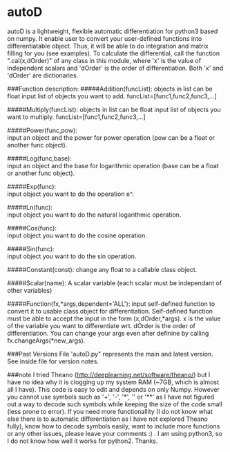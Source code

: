 # autoD
autoD is a lightweight, flexible automatic differentiation for python3 based on numpy. It enable user to convert your user-defined functions into differentiatable object. Thus, it will be able to do integration and matrix filling for you (see examples). To calculate the differential, call the function ".cal(x,dOrder)" of any class in this module, where 'x' is the value of independent scalars and 'dOrder' is the order of differentiation. Both 'x' and 'dOrder' are dictionaries.

###Function description:
#####Addition(funcList): objects in list can be float
input list of objects you want to add. funcList=[func1,func2,func3,...]

#####Multiply(funcList): objects in list can be float
input list of objects you want to multiply. funcList=[func1,func2,func3,...]

#####Power(func,pow):    
input an object and the power for power operation (pow can be a float or another func object).

#####Log(func,base):     
input an object and the base for logarithmic operation (base can be a float or another func object).

#####Exp(func):          
input object you want to do the operation e^.

#####Ln(func):           
input object you want to do the natural logarithmic operation.

#####Cos(func):          
input object you want to do the cosine operation.

#####Sin(func):          
input object you want to do the sin operation.

#####Constant(const):
change any float to a callable class object.

#####Scalar(name):
A scalar variable (each scalar must be independant of other variables)

#####Function(fx,*args,dependent='ALL'): 
input self-defined function to convert it to usable class object for differentiation.
Self-defined function must be able to accept the input in the form (x,dOrder,*args).
x is the value of the variable you want to differentiate wrt.
dOrder is the order of differentiation.
You can change your args even after definine by calling fx.changeArgs(*new_args).

###Past Versions
File 'autoD.py" represents the main and latest version. See inside file for version notes.

###note
I tried Theano (http://deeplearning.net/software/theano/) but I have no idea why it is clogging up my system RAM (~7GB, which is almost all I have). This code is easy to edit and depends on only Numpy. However you cannot use symbols such as '+', '-', '\*', '' or '**' as I have not figured out a way to decode such symbols while keeping the size of the code small (less prone to error). If you need more functionallity (I do not know what else there is to automatic differentiation as I have not explored Theano fully), know how to decode symbols easily, want to include more functions or any other issues, please leave your comments :) . I am using python3, so I do not know how well it works for python2. Thanks.
